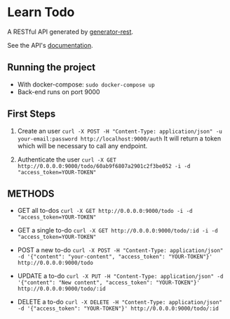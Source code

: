# Learn Todo

A RESTful API generated by [generator-rest](https://github.com/diegohaz/generator-rest).

See the API's [documentation](DOCS.md).

## Running the project
- With docker-compose: `sudo docker-compose up`
- Back-end runs on port 9000

## First Steps
1) Create an user
`curl -X POST -H "Content-Type: application/json" -u your-email:password http://localhost:9000/auth`
It will return a token which will be necessary to call any endpoint.

2) Authenticate the user 
`curl -X GET http://0.0.0.0:9000/todo/60ab9f6807a2901c2f3be052 -i -d "access_token=YOUR-TOKEN"`

## METHODS

- GET all to-dos
`curl -X GET http://0.0.0.0:9000/todo -i -d "access_token=YOUR-TOKEN"`

- GET a single to-do
`curl -X GET http://0.0.0.0:9000/todo/:id -i -d "access_token=YOUR-TOKEN"`

- POST a new to-do
`curl -X POST -H "Content-Type: application/json" -d '{"content": "your-content", "access_token": "YOUR-TOKEN"}' http://0.0.0.0:9000/todo`

- UPDATE a to-do
`curl -X PUT -H "Content-Type: application/json" -d '{"content": "New content", "access_token": "YOUR-TOKEN"}' http://0.0.0.0:9000/todo/:id`

- DELETE a to-do
`curl -X DELETE -H "Content-Type: application/json" -d '{"access_token": "YOUR-TOKEN"}' http://0.0.0.0:9000/todo/:id`
